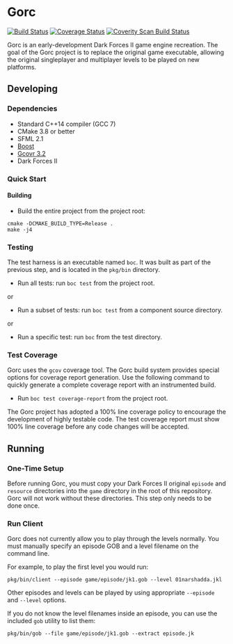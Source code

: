 # Gorc

[![Build Status](https://travis-ci.org/jdmclark/gorc.svg?branch=develop)](https://travis-ci.org/jdmclark/gorc) [![Coverage Status](https://coveralls.io/repos/jdmclark/gorc/badge.svg?branch=develop&service=github)](https://coveralls.io/github/jdmclark/gorc?branch=develop) [![Coverity Scan Build Status](https://scan.coverity.com/projects/2223/badge.svg)](https://scan.coverity.com/projects/2223)

Gorc is an early-development Dark Forces II game engine recreation. The goal of the Gorc project is to replace the original game executable, allowing the original singleplayer and multiplayer levels to be played on new platforms.

## Developing

### Dependencies

* Standard C++14 compiler (GCC 7)
* CMake 3.8 or better
* SFML 2.1
* [Boost](http://boost.org)
* [Gcovr 3.2](http://gcovr.com)
* Dark Forces II

### Quick Start

#### Building

* Build the entire project from the project root:

```
cmake -DCMAKE_BUILD_TYPE=Release .
make -j4
```

### Testing

The test harness is an executable named `boc`. It was built as part of the previous step, and is
located in the `pkg/bin` directory.

* Run all tests: run `boc test` from the project root.

or

* Run a subset of tests: run `boc test` from a component source directory.

or

* Run a specific test: run `boc` from the test directory.

### Test Coverage

Gorc uses the `gcov` coverage tool. The Gorc build system provides special options for coverage
report generation. Use the following command to quickly generate a complete coverage report with an
instrumented build.

* Run `boc test coverage-report` from the project root.

The Gorc project has adopted a 100% line coverage policy to encourage the development of highly
testable code. The test coverage report must show 100% line coverage before any code changes will
be accepted.

## Running

### One-Time Setup

Before running Gorc, you must copy your Dark Forces II original `episode` and `resource`
directories into the `game` directory in the root of this repository. Gorc will not work without
these directories. This step only needs to be done once.

### Run Client

Gorc does not currently allow you to play through the levels normally. You must manually specify an
episode GOB and a level filename on the command line.

For example, to play the first level you would run:

```
pkg/bin/client --episode game/episode/jk1.gob --level 01narshadda.jkl
```

Other episodes and levels can be played by using appropriate `--episode` and `--level` options.

If you do not know the level filenames inside an episode, you can use the included `gob` utility to
list them:

```
pkg/bin/gob --file game/episode/jk1.gob --extract episode.jk
```
